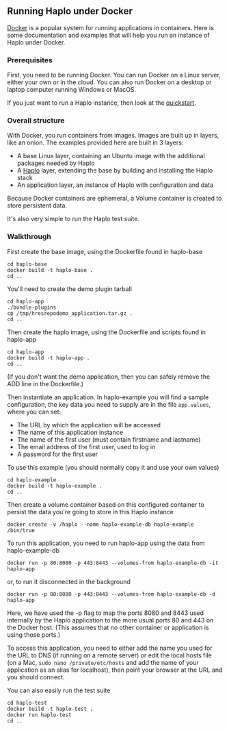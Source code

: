 ## Running Haplo under Docker

[Docker](https://www.docker.com) is a popular system for running applications in containers. Here is some documentation and examples that will help you run an instance of Haplo under Docker.

### Prerequisites

First, you need to be running Docker. You can run Docker on a Linux server, either your own or in the cloud. You can also run Docker on a desktop or laptop computer running Windows or MacOS.

If you just want to run a Haplo instance, then look at the [quickstart](https://docs.haplo.org/platform/run/docker).

### Overall structure

With Docker, you run containers from images. Images are built up in layers, like an onion. The examples provided here are built in 3 layers:

 * A base Linux layer, containing an Ubuntu image with the additional packages needed by Haplo
 * A [Haplo](https://haplo.org) layer, extending the base by building and installing the Haplo stack
 * An application layer, an instance of Haplo with configuration and data

Because Docker containers are ephemeral, a Volume container is created to store persistent data.

It's also very simple to run the Haplo test suite.

### Walkthrough

First create the base image, using the Dockerfile found in haplo-base

    cd haplo-base
    docker build -t haplo-base .
    cd ..

You'll need to create the demo plugin tarball

    cd haplo-app
    ./bundle-plugins
    cp /tmp/hresrepodemo_application.tar.gz .
    cd ..

Then create the haplo image, using the Dockerfile and scripts found in haplo-app

    cd haplo-app
    docker build -t haplo-app .
    cd ..

(If you don't want the demo application, then you can safely remove the ADD line in the Dockerfile.)

Then instantiate an application. In haplo-example you will find a sample configuration, the key data you need to supply are in the file `app.values`, where you can set:

 * The URL by which the application will be accessed
 * The name of this application instance
 * The name of the first user (must contain firstname and lastname)
 * The email address of the first user, used to log in
 * A password for the first user

To use this example (you should normally copy it and use your own values)

    cd haplo-example
    docker build -t haplo-example .
    cd ..

Then create a volume container based on this configured container to persist the data you're going to store in this Haplo instance

    docker create -v /haplo --name haplo-example-db haplo-example /bin/true

To run this application, you need to run haplo-app using the data from haplo-example-db

    docker run -p 80:8080 -p 443:8443 --volumes-from haplo-example-db -it haplo-app

or, to run it disconnected in the background

    docker run -p 80:8080 -p 443:8443 --volumes-from haplo-example-db -d haplo-app

Here, we have used the -p flag to map the ports 8080 and 8443 used internally by the Haplo application to the more usual ports 80 and 443 on the Docker host. (This assumes that no other container or application is using those ports.)

To access this application, you need to either add the name you used for the URL to DNS (if running on a remote server) or edit the local hosts file (on a Mac, `sudo nano /private/etc/hosts` and add the name of your application as an alias for localhost), then point your browser at the URL and you should connect.

You can also easily run the test suite

    cd haplo-test
    docker build -t haplo-test .
    docker run haplo-test
    cd ..
